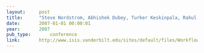 ```yaml
---
layout:     post
title:      "Steve Nordstrom, Abhishek Dubey, Turker Keskinpala, Rahul Datta, Sandeep Neema, and Ted Bapty. Model predictive analysis for autonomic workflow management in large-scale scientific computing environments. In 4th IEEE International Workshop on Engineering of Autonomic & Autonomous Systems (EASe), 37–42. 2007."
date:       2007-01-01 00:00:01
year:       2007
pub_type:       conference
link:       http://www.isis.vanderbilt.edu/sites/default/files/WorkflowML.pdf
---
```

